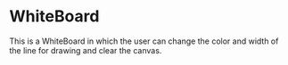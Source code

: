 # WhiteBoard
This is a WhiteBoard in which the user can change the color and width of the line for drawing and clear the canvas.
